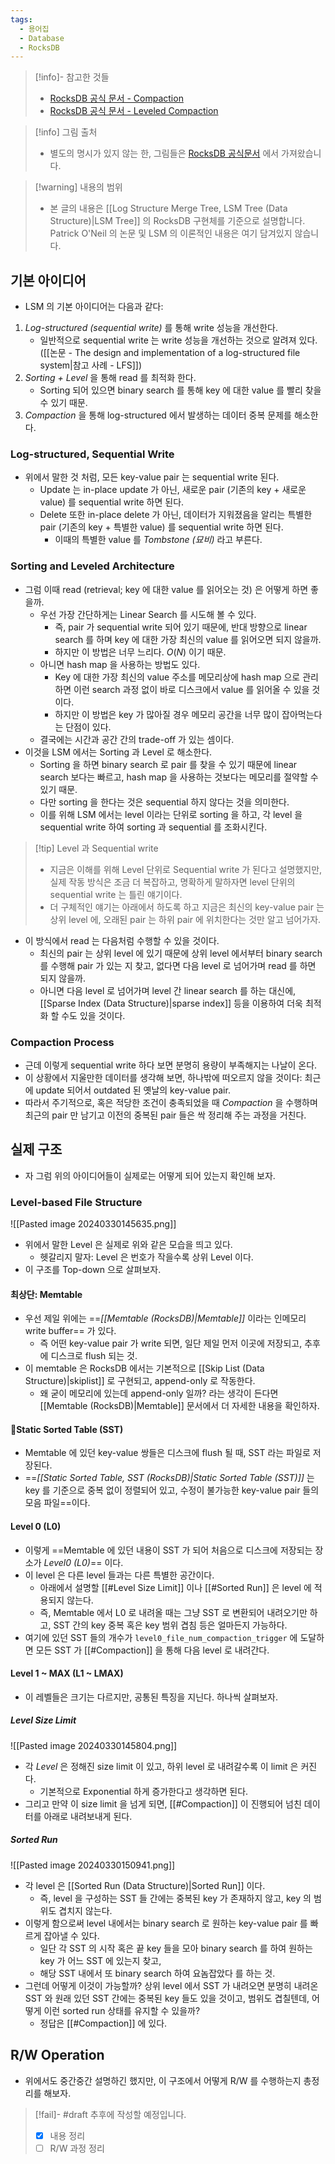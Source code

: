 ```yaml
---
tags:
  - 용어집
  - Database
  - RocksDB
---
```

> [!info]- 참고한 것들
> - [RocksDB 공식 문서 - Compaction](https://github.com/facebook/rocksdb/wiki/Compaction)
> - [RocksDB 공식 문서 - Leveled Compaction](https://github.com/facebook/rocksdb/wiki/Leveled-Compaction)

> [!info] 그림 출처
> - 별도의 명시가 있지 않는 한, 그림들은 [RocksDB 공식문서](https://github.com/facebook/rocksdb/wiki/Leveled-Compaction) 에서 가져왔습니다.

> [!warning] 내용의 범위
> - 본 글의 내용은 [[Log Structure Merge Tree, LSM Tree (Data Structure)|LSM Tree]] 의 RocksDB 구현체를 기준으로 설명합니다. Patrick O'Neil 의 논문 및 LSM 의 이론적인 내용은 여기 담겨있지 않습니다.

## 기본 아이디어

- LSM 의 기본 아이디어는 다음과 같다:

1. *Log-structured (sequential write)* 를 통해 write 성능을 개선한다.
	- 일반적으로 sequential write 는 write 성능을 개선하는 것으로 알려져 있다. ([[논문 - The design and implementation of a log-structured file system|참고 사례 - LFS]])
2. *Sorting + Level* 을 통해 read 를 최적화 한다.
	- Sorting 되어 있으면 binary search 를 통해 key 에 대한 value 를 빨리 찾을 수 있기 때문.
3. *Compaction* 을 통해 log-structured 에서 발생하는 데이터 중복 문제를 해소한다.

### Log-structured, Sequential Write

- 위에서 말한 것 처럼, 모든 key-value pair 는 sequential write 된다.
	- Update 는 in-place update 가 아닌, 새로운 pair (기존의 key + 새로운 value) 를 sequential write 하면 된다.
	- Delete 또한 in-place delete 가 아닌, 데이터가 지워졌음을 알리는 특별한 pair (기존의 key + 특별한 value) 를 sequential write 하면 된다.
		- 이때의 특별한 value 를 *Tombstone (묘비)* 라고 부른다.

### Sorting and Leveled Architecture

- 그럼 이때 read (retrieval; key 에 대한 value 를 읽어오는 것) 은 어떻게 하면 좋을까.
	- 우선 가장 간단하게는 Linear Search 를 시도해 볼 수 있다.
		- 즉, pair 가 sequential write 되어 있기 때문에, 반대 방향으로 linear search 를 하며 key 에 대한 가장 최신의 value 를 읽어오면 되지 않을까.
		- 하지만 이 방법은 너무 느리다. $O(N)$ 이기 때문.
	- 아니면 hash map 을 사용하는 방법도 있다.
		- Key 에 대한 가장 최신의 value 주소를 메모리상에 hash map 으로 관리하면 이런 search 과정 없이 바로 디스크에서 value 를 읽어올 수 있을 것이다.
		- 하지만 이 방법은 key 가 많아질 경우 메모리 공간을 너무 많이 잡아먹는다는 단점이 있다.
	- 결국에는 시간과 공간 간의 trade-off 가 있는 셈이다.
- 이것을 LSM 에서는 Sorting 과 Level 로 해소한다.
	- Sorting 을 하면 binary search 로 pair 를 찾을 수 있기 때문에 linear search 보다는 빠르고, hash map 을 사용하는 것보다는 메모리를 절약할 수 있기 때문.
	- 다만 sorting 을 한다는 것은 sequential 하지 않다는 것을 의미한다.
	- 이를 위해 LSM 에서는 level 이라는 단위로 sorting 을 하고, 각 level 을 sequential write 하여 sorting 과 sequential 를 조화시킨다.

> [!tip] Level 과 Sequential write
> - 지금은 이해를 위해 Level 단위로 Sequential write 가 된다고 설명했지만, 실제 작동 방식은 조금 더 복잡하고, 명확하게 말하자면 level 단위의 sequential write 는 틀린 얘기이다.
> - 더 구체적인 얘기는 아래에서 하도록 하고 지금은 최신의 key-value pair 는 상위 level 에, 오래된 pair 는 하위 pair 에 위치한다는 것만 알고 넘어가자.

- 이 방식에서 read 는 다음처럼 수행할 수 있을 것이다.
	- 최신의 pair 는 상위 level 에 있기 때문에 상위 level 에서부터 binary search 를 수행해 pair 가 있는 지 찾고, 없다면 다음 level 로 넘어가며 read 를 하면 되지 않을까.
	- 아니면 다음 level 로 넘어가며 level 간 linear search 를 하는 대신에, [[Sparse Index (Data Structure)|sparse index]] 등을 이용하여 더욱 최적화 할 수도 있을 것이다.

### Compaction Process

- 근데 이렇게 sequential write 하다 보면 분명히 용량이 부족해지는 나날이 온다.
- 이 상황에서 지울만한 데이터를 생각해 보면, 하나밖에 떠오르지 않을 것이다: 최근에 update 되어서 outdated 된 옛날의 key-value pair.
- 따라서 주기적으로, 혹은 적당한 조건이 충족되었을 때 *Compaction* 을 수행하며 최근의 pair 만 남기고 이전의 중복된 pair 들은 싹 정리해 주는 과정을 거친다.

## 실제 구조

- 자 그럼 위의 아이디어들이 실제로는 어떻게 되어 있는지 확인해 보자.

### Level-based File Structure

![[Pasted image 20240330145635.png]]

- 위에서 말한 Level 은 실제로 위와 같은 모습을 띄고 있다.
	- 헷갈리지 말자: Level 은 번호가 작을수록 상위 Level 이다.
- 이 구조를 Top-down 으로 살펴보자.

#### 최상단: Memtable

- 우선 제일 위에는 ==*[[Memtable (RocksDB)|Memtable]]* 이라는 인메모리 write buffer== 가 있다.
	- 즉 어떤 key-value pair 가 write 되면, 일단 제일 먼저 이곳에 저장되고, 추후에 디스크로 flush 되는 것.
- 이 memtable 은 RocksDB 에서는 기본적으로 [[Skip List (Data Structure)|skiplist]] 로 구현되고, append-only 로 작동한다.
	- 왜 굳이 메모리에 있는데 append-only 일까? 라는 생각이 든다면 [[Memtable (RocksDB)|Memtable]] 문서에서 더 자세한 내용을 확인하자.
#### Static Sorted Table (SST)

- Memtable 에 있던 key-value 쌍들은 디스크에 flush 될 때, SST 라는 파일로 저장된다.
- ==*[[Static Sorted Table, SST (RocksDB)|Static Sorted Table (SST)]]* 는 key 를 기준으로 중복 없이 정렬되어 있고, 수정이 불가능한 key-value pair 들의 모음 파일==이다.

#### Level 0 (L0)

- 이렇게 ==Memtable 에 있던 내용이 SST 가 되어 처음으로 디스크에 저장되는 장소가 *Level0 (L0)*== 이다. 
- 이 level 은 다른 level 들과는 다른 특별한 공간이다.
	- 아래에서 설명할 [[#Level Size Limit]] 이나 [[#Sorted Run]] 은 level 에 적용되지 않는다.
	- 즉, Memtable 에서 L0 로 내려올 때는 그냥 SST 로 변환되어 내려오기만 하고, SST 간의 key 중복 혹은 key 범위 겹침 등은 얼마든지 가능하다.
- 여기에 있던 SST 들의 개수가 `level0_file_num_compaction_trigger` 에 도달하면 모든 SST 가 [[#Compaction]] 을 통해 다음 level 로 내려간다.

#### Level 1 ~ MAX (L1 ~ LMAX)

- 이 레벨들은 크기는 다르지만, 공통된 특징을 지닌다. 하나씩 살펴보자.

##### Level Size Limit

![[Pasted image 20240330145804.png]]

- 각 *Level* 은 정해진 size limit 이 있고, 하위 level 로 내려갈수록 이 limit 은 커진다.
	- 기본적으로 Exponential 하게 증가한다고 생각하면 된다.
- 그리고 만약 이 size limit 을 넘게 되면, [[#Compaction]] 이 진행되어 넘친 데이터를 아래로 내려보내게 된다.

##### Sorted Run

![[Pasted image 20240330150941.png]]

- 각 level 은 [[Sorted Run (Data Structure)|Sorted Run]] 이다.
	- 즉, level 을 구성하는 SST 들 간에는 중복된 key 가 존재하지 않고, key 의 범위도 겹치지 않는다.
- 이렇게 함으로써 level 내에서는 binary search 로 원하는 key-value pair 를 빠르게 잡아낼 수 있다.
	- 일단 각 SST 의 시작 혹은 끝 key 들을 모아 binary search 를 하여 원하는 key 가 어느 SST 에 있는지 찾고,
	- 해당 SST 내에서 또 binary search 하여 요놈잡았다 를 하는 것.
- 그런데 어떻게 이것이 가능할까? 상위 level 에서 SST 가 내려오면 분명히 내려온 SST 와 원래 있던 SST 간에는 중복된 key 들도 있을 것이고, 범위도 겹칠텐데, 어떻게 이런 sorted run 상태를 유지할 수 있을까?
	- 정답은 [[#Compaction]] 에 있다.

## R/W Operation

- 위에서도 중간중간 설명하긴 했지만, 이 구조에서 어떻게 R/W 를 수행하는지 총정리를 해보자.

> [!fail]- #draft 추후에 작성할 예정입니다.
> - [x] 내용 정리
> - [ ] R/W 과정 정리